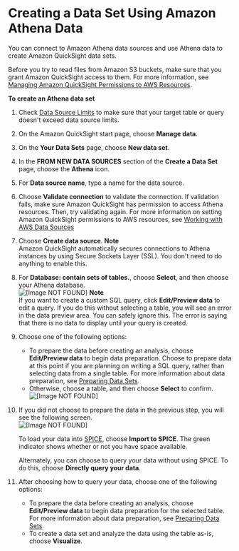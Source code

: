 # Creating a Data Set Using Amazon Athena Data<a name="create-a-data-set-athena"></a>

You can connect to Amazon Athena data sources and use Athena data to create Amazon QuickSight data sets\.

Before you try to read files from Amazon S3 buckets, make sure that you grant Amazon QuickSight access to them\. For more information, see [Managing Amazon QuickSight Permissions to AWS Resources](managing-permissions.md)\.

**To create an Athena data set**

1. Check [Data Source Limits](data-source-limits.md) to make sure that your target table or query doesn't exceed data source limits\.

1. On the Amazon QuickSight start page, choose **Manage data**\.

1. On the **Your Data Sets** page, choose **New data set**\.

1. In the **FROM NEW DATA SOURCES** section of the **Create a Data Set** page, choose the **Athena** icon\.

1. For **Data source name**, type a name for the data source\.

1. Choose **Validate connection** to validate the connection\. If validation fails, make sure Amazon QuickSight has permission to access Athena resources\. Then, try validating again\. For more information on setting Amazon QuickSight permissions to AWS resources, see [Working with AWS Data Sources](working-with-aws-data-sources.md)

1. Choose **Create data source**\. 
**Note**  
Amazon QuickSight automatically secures connections to Athena instances by using Secure Sockets Layer \(SSL\)\. You don't need to do anything to enable this\.

1. For **Database: contain sets of tables\.**, choose **Select**, and then choose your Athena database\.  
![\[Image NOT FOUND\]](http://docs.aws.amazon.com/quicksight/latest/user/images/athena-select-dbschema.png)
**Note**  
If you want to create a custom SQL query, click **Edit/Preview data** to edit a query\. If you do this without selecting a table, you will see an error in the data preview area\. You can safely ignore this\. The error is saying that there is no data to display until your query is created\. 

1. Choose one of the following options:
   + To prepare the data before creating an analysis, choose **Edit/Preview data** to begin data preparation\. Choose to prepare data at this point if you are planning on writing a SQL query, rather than selecting data from a single table\. For more information about data preparation, see [Preparing Data Sets](preparing-data-sets.md)\.
   + Otherwise, choose a table, and then choose **Select** to confirm\.  
![\[Image NOT FOUND\]](http://docs.aws.amazon.com/quicksight/latest/user/images/athena-select-table.png)

1. If you did not choose to prepare the data in the previous step, you will see the following screen\.  
![\[Image NOT FOUND\]](http://docs.aws.amazon.com/quicksight/latest/user/images/athena-finish-data-set.png)

   To load your data into [SPICE](welcome.md#spice), choose **Import to SPICE**\. The green indicator shows whether or not you have space available\. 

   Alternately, you can choose to query your data without using SPICE\. To do this, choose **Directly query your data**\.

1. After choosing how to query your data, choose one of the following options:
   + To prepare the data before creating an analysis, choose **Edit/Preview data** to begin data preparation for the selected table\. For more information about data preparation, see [Preparing Data Sets](preparing-data-sets.md)\.
   + To create a data set and analyze the data using the table as\-is, choose **Visualize**\.